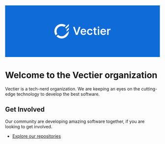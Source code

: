 ![Vectier Banner](https://github.com/vectier/.github/blob/main/images/vectier-banner.png)

# Welcome to the Vectier organization

Vectier is a tech-nerd organization. We are keeping an eyes on the cutting-edge technology to develop the best software.

## Get Involved

Our community are developing amazing software together, if you are looking to get involved.

- [Explore our repositories](https://github.com/orgs/vectier/repositories)
